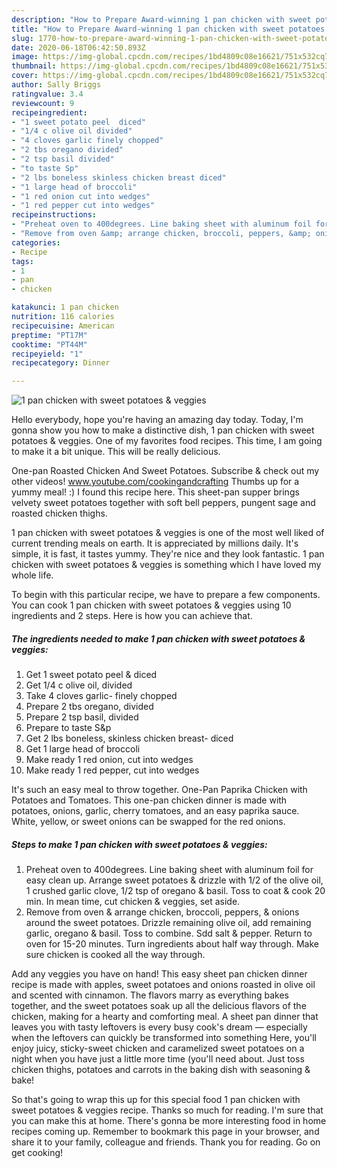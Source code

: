 ```yaml
---
description: "How to Prepare Award-winning 1 pan chicken with sweet potatoes &amp;amp; veggies"
title: "How to Prepare Award-winning 1 pan chicken with sweet potatoes &amp;amp; veggies"
slug: 1770-how-to-prepare-award-winning-1-pan-chicken-with-sweet-potatoes-and-amp-veggies
date: 2020-06-18T06:42:50.893Z
image: https://img-global.cpcdn.com/recipes/1bd4809c08e16621/751x532cq70/1-pan-chicken-with-sweet-potatoes-veggies-recipe-main-photo.jpg
thumbnail: https://img-global.cpcdn.com/recipes/1bd4809c08e16621/751x532cq70/1-pan-chicken-with-sweet-potatoes-veggies-recipe-main-photo.jpg
cover: https://img-global.cpcdn.com/recipes/1bd4809c08e16621/751x532cq70/1-pan-chicken-with-sweet-potatoes-veggies-recipe-main-photo.jpg
author: Sally Briggs
ratingvalue: 3.4
reviewcount: 9
recipeingredient:
- "1 sweet potato peel  diced"
- "1/4 c olive oil divided"
- "4 cloves garlic finely chopped"
- "2 tbs oregano divided"
- "2 tsp basil divided"
- "to taste Sp"
- "2 lbs boneless skinless chicken breast diced"
- "1 large head of broccoli"
- "1 red onion cut into wedges"
- "1 red pepper cut into wedges"
recipeinstructions:
- "Preheat oven to 400degrees. Line baking sheet with aluminum foil for easy clean up. Arrange sweet potatoes &amp; drizzle with 1/2 of the olive oil, 1 crushed garlic clove, 1/2 tsp of oregano &amp; basil. Toss to coat &amp; cook 20 min. In mean time, cut chicken &amp; veggies, set aside."
- "Remove from oven &amp; arrange chicken, broccoli, peppers, &amp; onions around the sweet potatoes. Drizzle remaining olive oil, add remaining garlic, oregano &amp; basil. Toss to combine. Sdd salt &amp; pepper. Return to oven for 15-20 minutes. Turn ingredients about half way through. Make sure chicken is cooked all the way through."
categories:
- Recipe
tags:
- 1
- pan
- chicken

katakunci: 1 pan chicken 
nutrition: 116 calories
recipecuisine: American
preptime: "PT17M"
cooktime: "PT44M"
recipeyield: "1"
recipecategory: Dinner

---
```



![1 pan chicken with sweet potatoes &amp; veggies](https://img-global.cpcdn.com/recipes/1bd4809c08e16621/751x532cq70/1-pan-chicken-with-sweet-potatoes-veggies-recipe-main-photo.jpg)

Hello everybody, hope you're having an amazing day today. Today, I'm gonna show you how to make a distinctive dish, 1 pan chicken with sweet potatoes &amp; veggies. One of my favorites food recipes. This time, I am going to make it a bit unique. This will be really delicious.

One-pan Roasted Chicken And Sweet Potatoes. Subscribe &amp; check out my other videos! www.youtube.com/cookingandcrafting Thumbs up for a yummy meal! :) I found this recipe here. This sheet-pan supper brings velvety sweet potatoes together with soft bell peppers, pungent sage and roasted chicken thighs.

1 pan chicken with sweet potatoes &amp; veggies is one of the most well liked of current trending meals on earth. It is appreciated by millions daily. It's simple, it is fast, it tastes yummy. They're nice and they look fantastic. 1 pan chicken with sweet potatoes &amp; veggies is something which I have loved my whole life.


To begin with this particular recipe, we have to prepare a few components. You can cook 1 pan chicken with sweet potatoes &amp; veggies using 10 ingredients and 2 steps. Here is how you can achieve that.

<!--inarticleads1-->

##### The ingredients needed to make 1 pan chicken with sweet potatoes &amp; veggies:

1. Get 1 sweet potato peel &amp; diced
1. Get 1/4 c olive oil, divided
1. Take 4 cloves garlic- finely chopped
1. Prepare 2 tbs oregano, divided
1. Prepare 2 tsp basil, divided
1. Prepare to taste S&amp;p
1. Get 2 lbs boneless, skinless chicken breast- diced
1. Get 1 large head of broccoli
1. Make ready 1 red onion, cut into wedges
1. Make ready 1 red pepper, cut into wedges


It&#39;s such an easy meal to throw together. One-Pan Paprika Chicken with Potatoes and Tomatoes. This one-pan chicken dinner is made with potatoes, onions, garlic, cherry tomatoes, and an easy paprika sauce. White, yellow, or sweet onions can be swapped for the red onions. 

<!--inarticleads2-->

##### Steps to make 1 pan chicken with sweet potatoes &amp; veggies:

1. Preheat oven to 400degrees. Line baking sheet with aluminum foil for easy clean up. Arrange sweet potatoes &amp; drizzle with 1/2 of the olive oil, 1 crushed garlic clove, 1/2 tsp of oregano &amp; basil. Toss to coat &amp; cook 20 min. In mean time, cut chicken &amp; veggies, set aside.
1. Remove from oven &amp; arrange chicken, broccoli, peppers, &amp; onions around the sweet potatoes. Drizzle remaining olive oil, add remaining garlic, oregano &amp; basil. Toss to combine. Sdd salt &amp; pepper. Return to oven for 15-20 minutes. Turn ingredients about half way through. Make sure chicken is cooked all the way through.


Add any veggies you have on hand! This easy sheet pan chicken dinner recipe is made with apples, sweet potatoes and onions roasted in olive oil and scented with cinnamon. The flavors marry as everything bakes together, and the sweet potatoes soak up all the delicious flavors of the chicken, making for a hearty and comforting meal. A sheet pan dinner that leaves you with tasty leftovers is every busy cook&#39;s dream — especially when the leftovers can quickly be transformed into something Here, you&#39;ll enjoy juicy, sticky-sweet chicken and caramelized sweet potatoes on a night when you have just a little more time (you&#39;ll need about. Just toss chicken thighs, potatoes and carrots in the baking dish with seasoning &amp; bake! 

So that's going to wrap this up for this special food 1 pan chicken with sweet potatoes &amp; veggies recipe. Thanks so much for reading. I'm sure that you can make this at home. There's gonna be more interesting food in home recipes coming up. Remember to bookmark this page in your browser, and share it to your family, colleague and friends. Thank you for reading. Go on get cooking!
